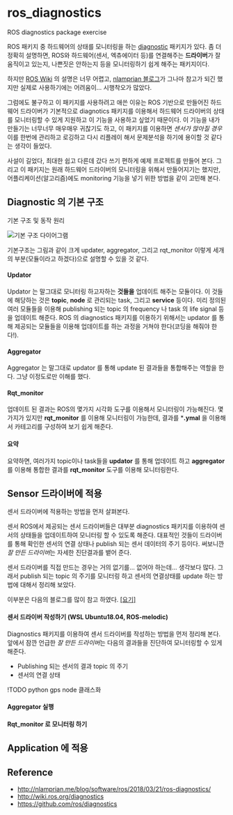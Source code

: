 # ros_diagnostics
ROS diagnostics package exercise

ROS 패키지 중 하드웨어의 상태를 모니터링을 하는 [diagnostic](http://wiki.ros.org/diagnostics) 패키지가 있다. 좀 더 정확히 설명하면, ROS와 하드웨어(센서, 엑츄에이터 등)를 연결해주는 **드라이버**가 잘 움직이고 있는지, 나쁜짓은 안하는지 등을 모니터링하기 쉽게 해주는 패키지이다.

하지만 [ROS Wiki](http://wiki.ros.org/diagnostics) 의 설명은 너무 어렵고, [nlamprian 블로그](http://nlamprian.me/blog/software/ros/2018/03/21/ros-diagnostics/)가 그나마 참고가 되긴 했지만 실제로 사용하기에는 어려움이... 시행착오가 많았다.

그럼에도 불구하고 이 패키지를 사용하려고 애쓴 이유는 ROS 기반으로 만들어진 하드웨어 드라이버가 기본적으로 diagnotics 패키지를 이용해서 하드웨어 드라이버의 상태를 모니터링할 수 있게 지원하고 이 기능을 사용하고 싶었기 때문이다. 이 기능을 내가 만들기는 너무너무 매우매우 귀찮기도 하고, 이 패키지를 이용하면 *센서가 많아질 경우* 이를 한번에 관리하고 로깅하고 다시 리플레이 해서 문제분석을 하기에 용이할 것 같다는 생각이 들었다. 

사설이 길었다, 최대한 쉽고 다른데 갔다 쓰기 편하게 예제 프로젝트를 만들어 본다. 그리고 이 패키지는 원래 하드웨어 드라이버의 모니터링을 위해서 만들어지기는 했지만, 어플리케이션(알고리즘)에도 monitoring 기능을 넣기 위한 방법을 같이 고민해 본다.

## Diagnostic 의 기본 구조
기본 구조 및 동작 원리

![기본 구조 다이어그램](https://github.com/Kyungpyo-Kim/ros_diagnostics/blob/master/doc/image/diagram.jpg?raw=true)

기본구조는 그림과 같이 크게 updater, aggregator, 그리고 rqt_monitor 이렇게 세개의 부분(모듈이라고 하겠다)으로 설명할 수 있을 것 같다.

#### Updator
Updator 는 말그대로 모니터링 하고자하는 **것들을** 업데이트 해주는 모듈이다. 이 것들에 해당하는 것은 **topic**, **node** 로 관리되는 task, 그리고 **service** 등이다.
미리 정의된 여러 모듈들을 이용해 publishing 되는 topic 의 frequency 나 task 의 life signal 등을 업데이트 해준다. ROS 의 diagnostics 패키지를 이용하기 위해서는 updator 를 통해 제공되는 모듈들을 이용해 업데이트를 하는 과정을 거쳐야 한다(코딩을 해줘야 한다!).

#### Aggregator
Aggregator 는 말그대로 updator 를 통해 update 된 결과들을 통합해주는 역할을 한다. 그냥 이정도로만 이해를 했다.

#### Rqt_monitor
업데이트 된 결과는 ROS의 몇가지 시각화 도구를 이용해서 모니터링이 가능해진다. 몇가지가 있지만 **rqt_monitor** 를 이용해 모니터링이 가능한데, 결과를 ***.ymal** 을 이용해서 카테고리를 구성하여 보기 쉽게 해준다.

#### 요약
요약하면, 여러가지 topic이나 task들을 **updator** 를 통해 업데이트 하고 **aggregator** 를 이용해 통합한 결과를 **rqt_monitor** 도구를 이용해 모니터링한다.

## Sensor 드라이버에 적용
센서 드라이버에 적용하는 방법을 먼저 살펴본다.

센서 ROS에서 제공되는 센서 드라이버들은 대부분 diagnostics 패키지를 이용하여 센서의 상태들을 업데이트하여 모니터링 할 수 있도록 해준다. 대표적인 것들이 드라이버를 통해 확인한 센서의 연결 상태나 publish 되는 센서 데이터의 주기 등이다. 써보니깐 *잘 만든 드라이버*는 자세한 진단결과를 뱉어 준다.

센서 드라이버를 직접 만드는 경우는 거의 없기를... 없어야 하는데... 생각보다 많다. 그래서 publish 되는 topic 의 주기를 모니터링 하고 센서의 연결상태를 update 하는 방법에 대해서 정리해 보았다.

이부분은 다음의 블로그를 많이 참고 하였다. [[요기]](http://nlamprian.me/blog/software/ros/2018/03/21/ros-diagnostics/)

#### 센서 드라이버 작성하기 (WSL Ubuntu18.04, ROS-melodic)
Diagnostics 패키지를 이용하여 센서 드라이버를 작성하는 방법을 먼저 정리해 본다. 앞에서 잠깐 언급한 *잘 만든 드라이버*는 다음의 결과들을 진단하여 모니터링할 수 있게 해준다.
* Publishing 되는 센서의 결과 topic 의 주기
* 센서의 연결 상태

!TODO
python gps node 클래스화


#### Aggregator 실행

#### Rqt_monitor 로 모니터링 하기


## Application 에 적용

## Reference
* http://nlamprian.me/blog/software/ros/2018/03/21/ros-diagnostics/
* http://wiki.ros.org/diagnostics
* https://github.com/ros/diagnostics
